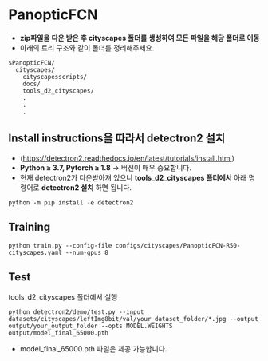 # PanopticFCN
- **zip파일을 다운 받은 후 cityscapes 폴더를 생성하여 모든 파일을 해당 폴더로 이동**
- 아래의 트리 구조와 같이 폴더를 정리해주세요.

```
$PanopticFCN/
  cityscapes/
    cityscapesscripts/
    docs/
    tools_d2_cityscapes/
    .
    .
    .
```

## Install instructions을 따라서 detectron2 설치
- (https://detectron2.readthedocs.io/en/latest/tutorials/install.html)
- **Python ≥ 3.7, Pytorch ≥ 1.8** → 버전이 매우 중요합니다.
- 현재 detectron2가 다운받아져 있으니 **tools_d2_cityscapes 폴더에서** 아래 명령어로 **detectron2 설치** 하면 됩니다.

<pre><code>python -m pip install -e detectron2</code></pre> 

  
## Training
```
python train.py --config-file configs/cityscapes/PanopticFCN-R50-cityscapes.yaml --num-gpus 8
```

## Test
tools_d2_cityscapes 폴더에서 실행
```
python detectron2/demo/test.py --input datasets/cityscapes/leftImg8bit/val/your_dataset_folder/*.jpg --output output/your_output_folder --opts MODEL.WEIGHTS output/model_final_65000.pth
```

- model_final_65000.pth 파일은 제공 가능합니다.
